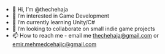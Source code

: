 - 👋 Hi, I’m @thechehaja
- 👀 I’m interested in Game Development
- 🌱 I’m currently learning Unity/C# 
- 💞️ I’m looking to collaborate on small indie game projects
- 📫 How to reach me - email me thechehaja@gmail.com or emir.mehmedcehajic@gmail.com

<!---
thechehaja/thechehaja is a ✨ special ✨ repository because its `README.md` (this file) appears on your GitHub profile.
You can click the Preview link to take a look at your changes.
--->
